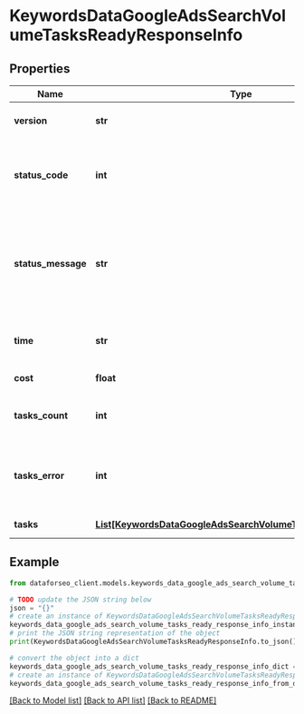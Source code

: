 # KeywordsDataGoogleAdsSearchVolumeTasksReadyResponseInfo


## Properties

Name | Type | Description | Notes
------------ | ------------- | ------------- | -------------
**version** | **str** | the current version of the API | [optional] 
**status_code** | **int** | general status code you can find the full list of the response codes here | [optional] 
**status_message** | **str** | general informational message you can find the full list of general informational messages here | [optional] 
**time** | **str** | total execution time, seconds | [optional] 
**cost** | **float** | total tasks cost, USD | [optional] 
**tasks_count** | **int** | the number of tasks in the tasks array | [optional] 
**tasks_error** | **int** | the number of tasks in the tasks array returned with an error | [optional] 
**tasks** | [**List[KeywordsDataGoogleAdsSearchVolumeTasksReadyTaskInfo]**](KeywordsDataGoogleAdsSearchVolumeTasksReadyTaskInfo.md) | array of tasks | [optional] 

## Example

```python
from dataforseo_client.models.keywords_data_google_ads_search_volume_tasks_ready_response_info import KeywordsDataGoogleAdsSearchVolumeTasksReadyResponseInfo

# TODO update the JSON string below
json = "{}"
# create an instance of KeywordsDataGoogleAdsSearchVolumeTasksReadyResponseInfo from a JSON string
keywords_data_google_ads_search_volume_tasks_ready_response_info_instance = KeywordsDataGoogleAdsSearchVolumeTasksReadyResponseInfo.from_json(json)
# print the JSON string representation of the object
print(KeywordsDataGoogleAdsSearchVolumeTasksReadyResponseInfo.to_json())

# convert the object into a dict
keywords_data_google_ads_search_volume_tasks_ready_response_info_dict = keywords_data_google_ads_search_volume_tasks_ready_response_info_instance.to_dict()
# create an instance of KeywordsDataGoogleAdsSearchVolumeTasksReadyResponseInfo from a dict
keywords_data_google_ads_search_volume_tasks_ready_response_info_from_dict = KeywordsDataGoogleAdsSearchVolumeTasksReadyResponseInfo.from_dict(keywords_data_google_ads_search_volume_tasks_ready_response_info_dict)
```
[[Back to Model list]](../README.md#documentation-for-models) [[Back to API list]](../README.md#documentation-for-api-endpoints) [[Back to README]](../README.md)


